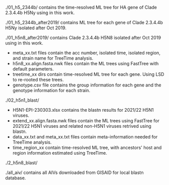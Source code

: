 

./01_h5_2344b/ contains the time-resolved ML tree for HA gene of Clade 2.3.4.4b H5Ny using in this work.


./01_h5_2344b_after2019/ contains ML tree for each gene of Clade 2.3.4.4b H5Ny isolated after Oct 2019.


./01_h5n8_after2019/ contains Clade 2.3.4.4b H5N8 isolated after Oct 2019 using in this work.
- meta_xx.txt files contain the acc number, isolated time, isolated region, and strain name for TreeTime analysis.
- h5n8_xx.align.fasta.nwk files contain the ML trees using FastTree with default parameters.
- treetime_xx dirs contain time-resolved ML tree for each gene. Using LSD to re-rooted these trees.
- genotype.csv file contains the group information for each gene and the genotype information for each strain.


./02_h5n1_blast/
- H5N1-EPI-230303.xlsx contains the blastn results for 2021/22 H5N1 viruses.
- extend_xx.align.fasta.nwk files contain the ML trees using FastTree for 2021/22 H5N1 viruses and related non-H5N1 viruses retrived using blastn.
- data_xx.txt and meta_xx.txt files contain meta-information needed for TreeTime analysis.
- time_region_xx contain time-resolved ML tree, with ancestors' host and region information estimated using TreeTime.

./2_h5n8_blast/


./all_aiv/ contains all AIVs downloaded from GISAID for local blastn database.


